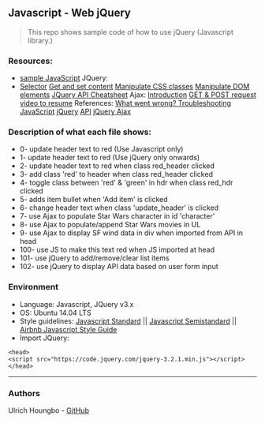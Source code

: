 ## Javascript - Web jQuery

> This repo shows sample code of how to use jQuery (Javascript library.)

### Resources:

* [sample JavaScript](https://developer.mozilla.org/en-US/docs/Learn/JavaScript/First_steps/What_is_JavaScript)
  JQuery:
* [Selector](https://www.jquery-tutorial.net/selectors/using-elements-ids-and-classes/)
  [Get and set content](https://www.jquery-tutorial.net/dom-manipulation/getting-and-setting-content/)
  [Manipulate CSS classes](https://www.jquery-tutorial.net/dom-manipulation/getting-and-setting-css-classes/)
  [Manipulate DOM elements](https://www.jquery-tutorial.net/dom-manipulation/the-append-and-prepend-methods/)
  [JQuery API Cheatsheet](https://oscarotero.com/jquery/)
  Ajax:
  [Introduction](https://www.jquery-tutorial.net/ajax/introduction/)
  [GET & POST request](https://www.jquery-tutorial.net/ajax/the-get-and-post-methods/)
  [video to resume](https://www.youtube.com/watch?v=fEYx8dQr_cQ)
  References:
  [What went wrong? Troubleshooting JavaScript](https://developer.mozilla.org/en-US/docs/Learn/JavaScript/First_steps/What_went_wrong)
  [jQuery](https://jquery.com/)  [ API](http://api.jquery.com/)
  [jQuery Ajax](https://learn.jquery.com/ajax/)

### Description of what each file shows:

* 0- update header text to red (Use Javascript only)
* 1- update header text to red (Use jQuery only onwards)
* 2- update header text to red when class red_header clicked
* 3- add class 'red' to header when class red_header clicked
* 4- toggle class between 'red' & 'green' in hdr when class red_hdr clicked
* 5- adds item bullet when 'Add item' is clicked
* 6- change header text when class 'update_header' is clicked
* 7- use Ajax to populate Star Wars character in id 'character'
* 8- use Ajax to populate/append Star Wars movies in UL
* 9- use Ajax to display SF wind data in div when imported from API in head
* 100- use JS to make this text red when JS imported at head
* 101- use jQuery to add/remove/clear list items
* 102- use jQuery to display API data based on user form input

### Environment

* Language: Javascript, JQuery v3.x
* OS: Ubuntu 14.04 LTS
* Style
  guidelines: [Javascript Standard](https://standardjs.com/rules.html) || [Javascript Semistandard](https://github.com/Flet/semistandard) || [Airbnb Javascript Style Guide](https://github.com/airbnb/javascript)
* Import JQuery:

```
<head>
<script src="https://code.jquery.com/jquery-3.2.1.min.js"></script>
</head>
```

---

### Authors

Ulrich Houngbo - [GitHub](https://github.com/Ulrich-HOUNGBO)
